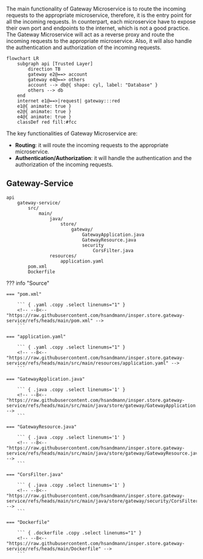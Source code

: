 
The main functionality of Gateway Microservice is to route the incoming requests to the appropriate microservice, therefore, it is the entry point for all the incoming requests. In counterpart, each microservice have to expose their own port and endpoints to the internet, which is not a good practice. The Gateway Microservice will act as a reverse proxy and route the incoming requests to the appropriate microservice. Also, it will also handle the authentication and authorization of the incoming requests.

``` mermaid
flowchart LR
    subgraph api [Trusted Layer]
        direction TB
        gateway e2@==> account
        gateway e4@==> others
        account --> db@{ shape: cyl, label: "Database" }
        others --> db
    end
    internet e1@==>|request| gateway:::red
    e1@{ animate: true }
    e2@{ animate: true }
    e4@{ animate: true }
    classDef red fill:#fcc
```

The key functionalities of Gateway Microservice are:

- **Routing**: it will route the incoming requests to the appropriate microservice.
- **Authentication/Authorization**: it will handle the authentication and the authorization of the incoming requests.


## Gateway-Service

``` tree
api
    gateway-service/
        src/
            main/
                java/
                    store/
                        gateway/
                            GatewayApplication.java
                            GatewayResource.java
                            security
                                CorsFilter.java
                resources/
                    application.yaml
        pom.xml
        Dockerfile
```

??? info "Source"

    === "pom.xml"

        ``` { .yaml .copy .select linenums="1" }
        <!-- --8<-- "https://raw.githubusercontent.com/hsandmann/insper.store.gateway-service/refs/heads/main/pom.xml" -->
        ```

    === "application.yaml"

        ``` { .yaml .copy .select linenums="1" }
        <!-- --8<-- "https://raw.githubusercontent.com/hsandmann/insper.store.gateway-service/refs/heads/main/src/main/resources/application.yaml" -->
        ```

    === "GatewayApplication.java"

        ``` { .java .copy .select linenums='1' }
        <!-- --8<-- "https://raw.githubusercontent.com/hsandmann/insper.store.gateway-service/refs/heads/main/src/main/java/store/gateway/GatewayApplication.java" -->
        ```

    === "GatewayResource.java"

        ``` { .java .copy .select linenums='1' }
        <!-- --8<-- "https://raw.githubusercontent.com/hsandmann/insper.store.gateway-service/refs/heads/main/src/main/java/store/gateway/GatewayResource.java" -->
        ```

    === "CorsFilter.java"

        ``` { .java .copy .select linenums='1' }
        <!-- --8<-- "https://raw.githubusercontent.com/hsandmann/insper.store.gateway-service/refs/heads/main/src/main/java/store/gateway/security/CorsFilter.java" -->
        ```

    === "Dockerfile"

        ``` { .dockerfile .copy .select linenums="1" }
        <!-- --8<-- "https://raw.githubusercontent.com/hsandmann/insper.store.gateway-service/refs/heads/main/Dockerfile" -->
        ```
